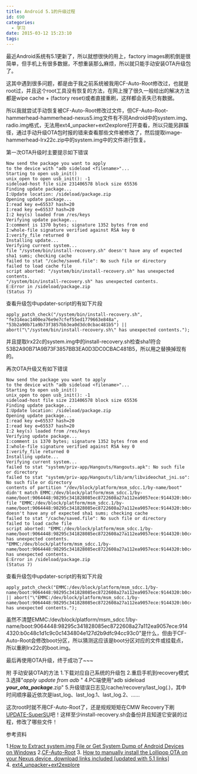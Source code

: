 ```yaml
---
title: Android 5.1的升级过程
id: 690
categories:
  - 学习
date: 2015-03-12 15:23:10
tags:
---
```


最近Android系统有5.1更新了，所以就想很快的用上，factory images刷机倒是很简单，但手机上有很多数据，不想重装那么麻烦，所以就只能手动安装OTA升级包了。

<!--more-->

这其中遇到很多问题，都是由于我之前系统被我用CF-Auto-Root修改过，也就是root过，并且这个root工具没有恢复的方法，在网上搜了很久一般给出的解决方法都是wipe cache + (factory reset)或者直接重刷，这样都会丢失已有数据。

所以我就尝试手动恢复被CF-Auto-Root修改过文件，但CF-Auto-Root-hammerhead-hammerhead-nexus5.img文件有不同Android中的system.img、radio.img格式，无法用ext4_unpacker+ext2explore打开查看，所以只能另辟蹊径，通过手动升级OTA包时报的错来查看那些文件被修改了，然后提取image-hammerhead-lrx22c.zip中的system.img中的文件进行恢复。

第一次OTA升级时主要提示如下错误

```shell
Now send the package you want to apply
to the device with "adb sideload <filename>"...
Starting to open usb_init()
unix_open to open usb_init(): -1
sideload-host file size 231406578 block size 65536
Finding update package...
I:Update location: /sideload/package.zip
Opening update package...
I:read key e=65537 hash=20
I:read key e=65537 hash=20
I:2 key(s) loaded from /res/keys
Verifying update package...
I:comment is 1370 bytes; signature 1352 bytes from end
I:whole-file signature verified against RSA key 0
I:verify_file returned 0
Installing update...
Verifying current system...
file "/system/bin/install-recovery.sh" doesn't have any of expected sha1 sums; checking cache
failed to stat "/cache/saved.file": No such file or directory
failed to load cache file
script aborted: "/system/bin/install-recovery.sh" has unexpected contents.
"/system/bin/install-recovery.sh" has unexpected contents.
E:Error in /sideload/package.zip
(Status 7)
```

查看升级包中updater-script的有如下片段

```shell
apply_patch_check("/system/bin/install-recovery.sh", "fe314eac1400ea76e9e7cfef55ed1779663e848a", "53b2a90b71a9b73f3857bb3ea0d3dc0cbac481b5") || abort("\"/system/bin/install-recovery.sh\" has unexpected contents.");
```

并且提取lrx22c的system.img中的install-recovery.sh检查sha1符合53B2A90B71A9B73F3857BB3EA0D3DC0CBAC481B5，所以用之替换掉现有的。

再次OTA升级又有如下错误

```shell
Now send the package you want to apply
to the device with "adb sideload <filename>"...
Starting to open usb_init()
unix_open to open usb_init(): -1
sideload-host file size 231406578 block size 65536
Finding update package...
I:Update location: /sideload/package.zip
Opening update package...
I:read key e=65537 hash=20
I:read key e=65537 hash=20
I:2 key(s) loaded from /res/keys
Verifying update package...
I:comment is 1370 bytes; signature 1352 bytes from end
I:whole-file signature verified against RSA key 0
I:verify_file returned 0
Installing update...
Verifying current system...
failed to stat "system/priv-app/Hangouts/Hangouts.apk": No such file or directory
failed to stat "system/priv-app/Hangouts/lib/arm/libvideochat_jni.so": No such file or directory
contents of partition "/dev/block/platform/msm_sdcc.1/by-name/boot" didn't match EMMC:/dev/block/platform/msm_sdcc.1/by-name/boot:9064448:98295c341828085ec8722608a27a112ea9057ece:9144320:b0c48c1d1c9c0c1434804e127d2b9dfc94cc93c0
file "EMMC:/dev/block/platform/msm_sdcc.1/by-name/boot:9064448:98295c341828085ec8722608a27a112ea9057ece:9144320:b0c48c1d1c9c0c1434804e127d2b9dfc94cc93c0" doesn't have any of expected sha1 sums; checking cache
failed to stat "/cache/saved.file": No such file or directory
failed to load cache file
script aborted: "EMMC:/dev/block/platform/msm_sdcc.1/by-name/boot:9064448:98295c341828085ec8722608a27a112ea9057ece:9144320:b0c48c1d1c9c0c1434804e127d2b9dfc94cc93c0" has unexpected contents.
"EMMC:/dev/block/platform/msm_sdcc.1/by-name/boot:9064448:98295c341828085ec8722608a27a112ea9057ece:9144320:b0c48c1d1c9c0c1434804e127d2b9dfc94cc93c0" has unexpected contents.
E:Error in /sideload/package.zip
(Status 7)
```

查看升级包中updater-script的有如下片段

```shell
apply_patch_check("EMMC:/dev/block/platform/msm_sdcc.1/by-name/boot:9064448:98295c341828085ec8722608a27a112ea9057ece:9144320:b0c48c1d1c9c0c1434804e127d2b9dfc94cc93c0") || abort("\"EMMC:/dev/block/platform/msm_sdcc.1/by-name/boot:9064448:98295c341828085ec8722608a27a112ea9057ece:9144320:b0c48c1d1c9c0c1434804e127d2b9dfc94cc93c0\" has unexpected contents.");
```

虽然不清楚EMMC:/dev/block/platform/msm_sdcc.1/by-name/boot:9064448:98295c341828085ec8722608a27a112ea9057ece:9144320:b0c48c1d1c9c0c1434804e127d2b9dfc94cc93c0"是什么，但由于CF-Auto-Root会修改boot分区，所以猜测这应该是boot分区对应的文件或挂载点，所以重刷lrx22c的boot.img。

最后再使用OTA升级，终于成功了~~~

附 手动安装OTA的方法
1.下载对应自己系统的升级包
2.重启手机到recovery模式
3.选择"_apply update from adb_ "
4.PC端使用"adb sideload **_your_ota_package_**.zip"
5.升级错误日志见/cache/recovery/last_log(.<num>)，其中时间顺序最近依次是last_log、last_log.1、last_log.2、......

这次root时就不用CF-Auto-Root了，还是规规矩矩在CMW Recovery下刷[UPDATE-SuperSU](http://download.chainfire.eu/696/SuperSU/UPDATE-SuperSU-v2.46.zip?retrieve_file=1)吧！这样至少install-recovery.sh会备份并且知道它安装的过程，修改了哪些文件！

<!--more-->参考资料
1.[How to Extract system.img File or Get System Dump of Android Devices on Windows](http://www.droidviews.com/extract-system-img-files-or-system-dump-of-android-devices-on-windows/)
2.[CF-Auto-Root](http://autoroot.chainfire.eu/)
3. [How to manually install the Lollipop OTA on your Nexus device, download links included [updated with 5.1 links]](http://www.talkandroid.com/guides/beginner/how-to-install-the-lollipop-ota-on-your-nexus-device-download-links-included/)
4. [ext4_unpacker+ext2explore](/resources/2015/03/ext4_unpacker-ext2explore.zip)